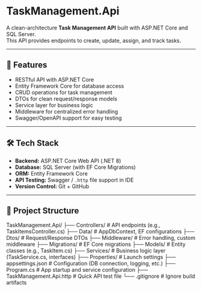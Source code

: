 ﻿# TaskManagement.Api

A clean-architecture **Task Management API** built with ASP.NET Core and SQL Server.  
This API provides endpoints to create, update, assign, and track tasks.

---

## 🚀 Features
- RESTful API with ASP.NET Core
- Entity Framework Core for database access
- CRUD operations for task management
- DTOs for clean request/response models
- Service layer for business logic
- Middleware for centralized error handling
- Swagger/OpenAPI support for easy testing

---

## 🛠️ Tech Stack
- **Backend:** ASP.NET Core Web API (.NET 8)
- **Database:** SQL Server (with EF Core Migrations)
- **ORM:** Entity Framework Core
- **API Testing:** Swagger / `.http` file support in IDE
- **Version Control:** Git + GitHub

---

## 📂 Project Structure
TaskManagement.Api/
├── Controllers/ # API endpoints (e.g., TaskItemsController.cs)
├── Data/ # AppDbContext, EF configurations
├── Dtos/ # Request/Response DTOs
├── Middleware/ # Error handling, custom middleware
├── Migrations/ # EF Core migrations
├── Models/ # Entity classes (e.g., TaskItem.cs)
├── Services/ # Business logic layer (TaskService.cs, interfaces)
├── Properties/ # Launch settings
├── appsettings.json # Configuration (DB connection, logging, etc.)
├── Program.cs # App startup and service configuration
├── TaskManagement.Api.http # Quick API test file
└── .gitignore # Ignore build artifacts